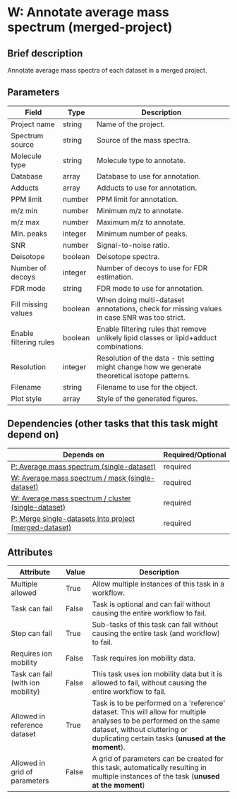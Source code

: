 # W: Annotate average mass spectrum (merged-project)

## Brief description
Annotate average mass spectra of each dataset in a merged project.

## Parameters
| Field                  | Type    | Description                                                                                      |
|------------------------|---------|--------------------------------------------------------------------------------------------------|
| Project name           | string  | Name of the project.                                                                             |
| Spectrum source        | string  | Source of the mass spectra.                                                                      |
| Molecule type          | string  | Molecule type to annotate.                                                                       |
| Database               | array   | Database to use for annotation.                                                                  |
| Adducts                | array   | Adducts to use for annotation.                                                                   |
| PPM limit              | number  | PPM limit for annotation.                                                                        |
| m/z min                | number  | Minimum m/z to annotate.                                                                         |
| m/z max                | number  | Maximum m/z to annotate.                                                                         |
| Min. peaks             | integer | Minimum number of peaks.                                                                         |
| SNR                    | number  | Signal-to-noise ratio.                                                                           |
| Deisotope              | boolean | Deisotope spectra.                                                                               |
| Number of decoys       | integer | Number of decoys to use for FDR estimation.                                                      |
| FDR mode               | string  | FDR mode to use for annotation.                                                                  |
| Fill missing values    | boolean | When doing multi-dataset annotations, check for missing values in case SNR was too strict.       |
| Enable filtering rules | boolean | Enable filtering rules that remove unlikely lipid classes or lipid+adduct combinations.          |
| Resolution             | integer | Resolution of the data - this setting might change how we generate theoretical isotope patterns. |
| Filename               | string  | Filename to use for the object.                                                                  |
| Plot style             | array   | Style of the generated figures.                                                                  |



## Dependencies (other tasks that this task might depend on)
| Depends on                                                                                | Required/Optional   |
|-------------------------------------------------------------------------------------------|---------------------|
| [P: Average mass spectrum (single-dataset)](pre_average_spectrum.md)                      | required            |
| [W: Average mass spectrum / mask (single-dataset)](wf_mask_spectrum_single.md)            | required            |
| [W: Average mass spectrum / cluster (single-dataset)](wf_unsupervised_spectrum_single.md) | required            |
| [P: Merge single-datasets into project (merged-dataset)](pre_merge_datasets.md)           | required            |



## Attributes
| Attribute                         | Value   | Description                                                                                                                                                                                              |
|-----------------------------------|---------|----------------------------------------------------------------------------------------------------------------------------------------------------------------------------------------------------------|
| Multiple allowed                  | True    | Allow multiple instances of this task in a workflow.                                                                                                                                                     |
| Task can fail                     | False   | Task is optional and can fail without causing the entire workflow to fail.                                                                                                                               |
| Step can fail                     | True    | Sub-tasks of this task can fail without causing the entire task (and workflow) to fail.                                                                                                                  |
| Requires ion mobility             | False   | Task requires ion mobility data.                                                                                                                                                                         |
| Task can fail (with ion mobility) | False   | This task uses ion mobility data but it is allowed to fail, without causing the entire workflow to fail.                                                                                                 |
| Allowed in reference dataset      | True    | Task is to be performed on a 'reference' dataset. This will allow for multiple analyses to be performed on the same dataset, without cluttering or duplicating certain tasks (**unused at the moment**). |
| Allowed in grid of parameters     | False   | A grid of parameters can be created for this task, automatically resulting in multiple instances of the task (**unused at the moment**)                                                                  |